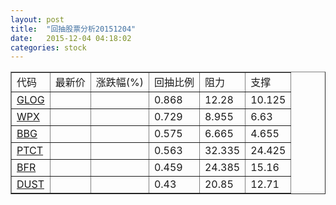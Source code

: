 ```yaml
---
layout: post
title:  "回抽股票分析20151204"
date:   2015-12-04 04:18:02
categories: stock
---
```

<script type="text/javascript">
var stockList = []
stockList.push('gb_glog');
stockList.push('gb_wpx');
stockList.push('gb_bbg');
stockList.push('gb_ptct');
stockList.push('gb_bfr');
stockList.push('gb_dust');
</script>
<table border="1">
 <tr>
 <td>代码</td>
 <td>最新价</td>
 <td>涨跌幅(%)</td>
 <td>回抽比例</td>
 <td>阻力</td>
 <td>支撑</td>
</tr>
  <tr id="glog">
  <td><a href="http://stock.finance.sina.com.cn/usstock/quotes/GLOG.html" target="_blank">GLOG</a></td><td></td><td></td><td>0.868</td><td>12.28</td><td>10.125</td></tr>
  <tr id="wpx">
  <td><a href="http://stock.finance.sina.com.cn/usstock/quotes/WPX.html" target="_blank">WPX</a></td><td></td><td></td><td>0.729</td><td>8.955</td><td>6.63</td></tr>
  <tr id="bbg">
  <td><a href="http://stock.finance.sina.com.cn/usstock/quotes/BBG.html" target="_blank">BBG</a></td><td></td><td></td><td>0.575</td><td>6.665</td><td>4.655</td></tr>
  <tr id="ptct">
  <td><a href="http://stock.finance.sina.com.cn/usstock/quotes/PTCT.html" target="_blank">PTCT</a></td><td></td><td></td><td>0.563</td><td>32.335</td><td>24.425</td></tr>
  <tr id="bfr">
  <td><a href="http://stock.finance.sina.com.cn/usstock/quotes/BFR.html" target="_blank">BFR</a></td><td></td><td></td><td>0.459</td><td>24.385</td><td>15.16</td></tr>
  <tr id="dust">
  <td><a href="http://stock.finance.sina.com.cn/usstock/quotes/DUST.html" target="_blank">DUST</a></td><td></td><td></td><td>0.43</td><td>20.85</td><td>12.71</td></tr>
</table>
